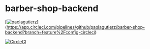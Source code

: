 # barber-shop-backend
[![paolagutierz](https://circleci.com/gh/paolagutierz/barber-shop-backend.svg?style=svg)]
(https://app.circleci.com/pipelines/github/paolagutierz/barber-shop-backend?branch=feature%2Fconfig-circleci)

[![CircleCI](https://circleci.com/gh/circleci/circleci-docs.svg?style=svg)](https://circleci.com/gh/circleci/circleci-docs)